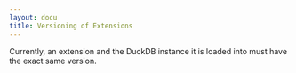 ```yaml
---
layout: docu
title: Versioning of Extensions
---
```


Currently, an extension and the DuckDB instance it is loaded into must have the exact same version.
